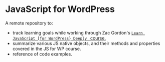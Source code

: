# JavaScript for WordPress

A remote repository to:

- track learning goals while working through Zac Gordon's <a href="https://javascriptforwp.com/courses/javascript/">`Learn JavaScript [for WordPress} Deeply ` course.</a>
- summarize various JS native objects, and their methods and properties covered in the JS for WP course.
- reference of code examples.